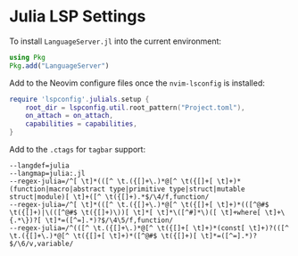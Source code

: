 # Julia LSP Settings

To install `LanguageServer.jl` into the current environment:

```julia
using Pkg
Pkg.add("LanguageServer")
```

Add to the Neovim configure files once the `nvim-lsconfig` is installed:

```lua
require 'lspconfig'.julials.setup {
    root_dir = lspconfig.util.root_pattern("Project.toml"),
    on_attach = on_attach,
    capabilities = capabilities,
}
```

Add to the `.ctags` for `tagbar` support:

```
--langdef=julia
--langmap=julia:.jl
--regex-julia=/^[ \t]*(([^ \t.({[]+\.)*@[^ \t({[]+[ \t]+)*(function|macro|abstract type|primitive type|struct|mutable struct|module)[ \t]+([^ \t({[]+).*$/\4/f,function/
--regex-julia=/^[ \t]*(([^ \t.({[]+\.)*@[^ \t({[]+[ \t]+)*(([^@#$ \t({[]+)|\(([^@#$ \t({[]+)\))[ \t]*[ \t]*\([^#]*\)([ \t]+where[ \t]+\{.*\})?[ \t]*=([^=].*)?$/\4\5/f,function/
--regex-julia=/^(([^ \t.({[]+\.)*@[^ \t({[]+[ \t]+)*(const[ \t]+)?(([^ \t.({[]+\.)*@[^ \t({[]+[ \t]+)*([^@#$ \t({[]+)[ \t]*=([^=].*)?$/\6/v,variable/
```
